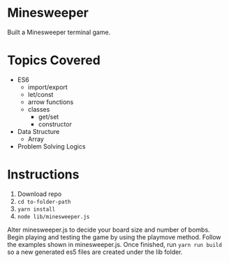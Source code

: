 # Minesweeper
Built a Minesweeper terminal game.

# Topics Covered
  - ES6
    - import/export
    - let/const
    - arrow functions
    - classes
      - get/set
      - constructor
  - Data Structure
    - Array
  - Problem Solving Logics

# Instructions
1. Download repo
2. `cd to-folder-path`
3. `yarn install`
4. `node lib/minesweeper.js`

Alter minesweeper.js to decide your board size and number of bombs. Begin playing and testing the game by using the playmove method. Follow the examples shown in minesweeper.js. Once finished, run `yarn run build` so a new generated es5 files are created under the lib folder.
